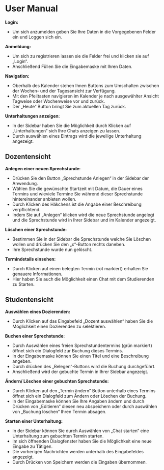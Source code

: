 <h1>User Manual</h1>

<b>Login:</b><br>
<ul>
<li>Um sich anzumelden geben Sie Ihre Daten in die Vorgegebenen Felder ein und Loggen sich ein.</li>
  </ul>

<b>Anmeldung:</b><br>
<ul>
<li>Um sich zu registrieren lassen sie die Felder frei und klicken sie auf „Login“.</li>
<li>Anschließend Füllen Sie die Eingabemaske mit Ihren Daten.</li>
  </ul>

<b>Navigation:</b><br>
<ul>
<li>Oberhalb des Kalender stehen Ihnen Buttons zum Umschalten zwischen der Wochen- und der Tagesansicht zur Verfügung.</li>
<li>Mit den Pfeiltasten navigieren im Kalender je nach ausgewählter Ansicht Tagweise oder Wochenweise vor und zurück.</li>
<li>Der „Heute“ Button bringt Sie zum aktuellen Tag zurück.</li>
  </ul>

<b>Unterhaltungen anzeigen:</b><br>
<ul>
<li>In der Sidebar haben Sie die Möglichkeit durch Klicken auf „Unterhaltungen“ sich Ihre Chats anzeigen zu lassen.</li>
<li>Durch auswählen eines Eintrags wird die jeweilige Unterhaltung angezeigt.</li>
  </ul>

<h2>Dozentensicht</h2>

<b>Anlegen einer neuen Sprechstunde:</b><br>
<ul>
  <li>Drücken Sie den Button „Sprechstunde Anlegen“ in der Sidebar der Anwendung.</li>
<li>Wählen Sie die gewünschte Startzeit mit Datum, die Dauer eines Termins und wieviele Termine Sie während dieser Sprechstunde hintereinander anbieten wollen.</li>
<li>Durch Klicken des Häkchens ist die Angabe einer Beschreibung verpflichtend.</li>
<li>Indem Sie auf „Anlegen“ klicken wird die neue Sprechstunde angelegt und die Sprechstunde wird in Ihrer Sidebar und im Kalender angezeigt.</li>
</ul>

<b>Löschen einer Sprechstunde:</b><br>
<ul>
<li>Bestimmen Sie in der Sidebar die Sprechstunde welche Sie Löschen wollen und drücken Sie den „x“-Button rechts daneben.</li>
<li>Ihre Sprechstunde wurde nun gelöscht.</li>
  </ul>

<b>Termindetails einsehen:</b><br>
<ul>
<li>Durch Klicken auf einen belegten Termin (rot markiert) erhalten Sie genauere Informationen.</li>
<li>Hier haben Sie auch die Möglichkeit einen Chat mit dem Studierenden zu Starten.</li>
  </ul>


<h2>Studentensicht</h2>

<b>Auswählen eines Dozierenden:</b><br>
<ul>
<li>Durch Klicken auf das Eingabefeld „Dozent auswählen“ haben Sie die Möglichkeit einen Dozierenden zu selektieren.</li>
  </ul>

<b>Buchen einer Sprechstunde:</b><br>
<ul>
<li>Durch Auswählen eines freien Sprechstundentermins (grün markiert) öffnet sich ein Dialogfeld zur Buchung dieses Termins.</li>
<li>In der Eingabemaske können Sie einen Titel und eine Beschreibung angeben.</li>
<li>Durch drücken des „Belegen“-Buttons wird die Buchung durchgeführt.</li>
<li>Anschließend wird der gebuchte Termin in Ihrer Sidebar angezeigt.</li>
  </ul>

<b>Ändern/ Löschen einer gebuchten Sprechstunde:</b><br>
<ul>
<li>Durch Klicken auf den „Termin ändern“ Button unterhalb eines Termins öffnet sich ein Dialogfeld zum Ändern oder Löschen der Buchung.</li>
<li>In der Eingabemaske können Sie Ihre Angaben ändern und durch Drücken von „Editieren“ diesen neu abspeichern oder durch auswählen von „Buchung löschen“ Ihren Termin absagen.</li>
  </ul>

<b>Starten einer Unterhaltung:</b><br>
<ul>
<li>In der Sidebar können Sie durch Auswählen von „Chat starten“ eine Unterhaltung zum gebuchten Termin starten.</li>
<li>Im sich öffnenden Dialogfenster haben Sie die Möglichkeit eine neue Eingabe zu Tätigen.</li>
<li>Die vorherigen Nachrichten werden unterhalb des Eingabefeldes angezeigt.</li>
<li>Durch Drücken von Speichern werden die Eingaben übernommen.</li>
  </ul>
